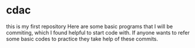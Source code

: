 # cdac
this is my first repository
Here are some basic programs that I will be commiting, which I found helpful to start code with. 
If anyone wants to refer some basic codes to practice they take help of these commits.
